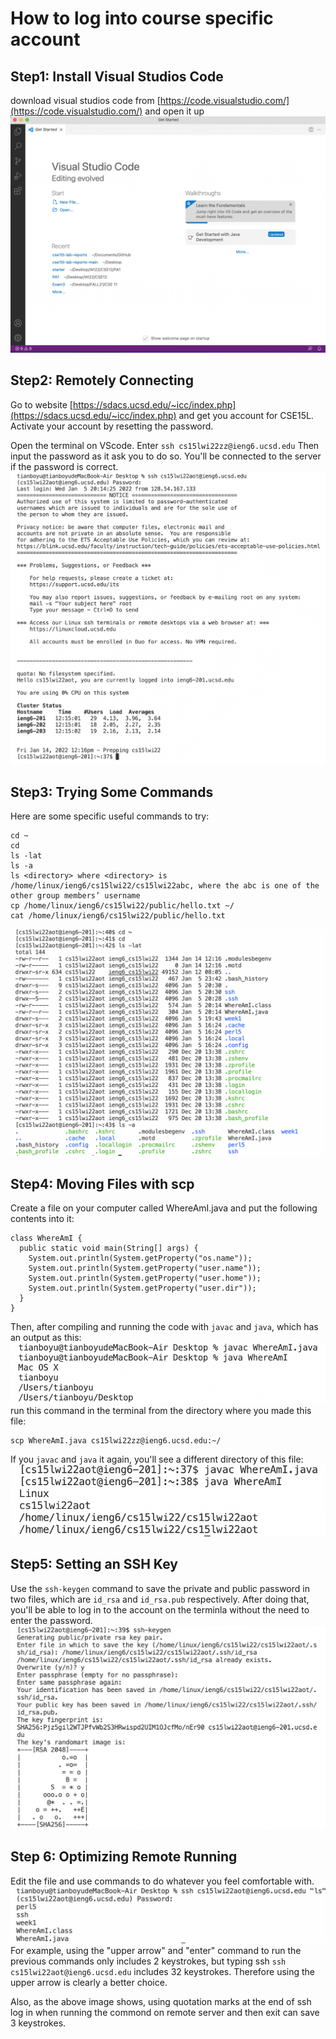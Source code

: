 # How to log into course specific account

## Step1: Install Visual Studios Code
download visual studios code from [https://code.visualstudio.com/](https://code.visualstudio.com/) and open it up
![Image](p1.png) 

## Step2: Remotely Connecting
Go to website [https://sdacs.ucsd.edu/~icc/index.php](https://sdacs.ucsd.edu/~icc/index.php) and get you account for CSE15L. 
Activate your account by resetting the password.

Open the terminal on VScode.
Enter `ssh cs15lwi22zz@ieng6.ucsd.edu` 
Then input the password as it ask you to do so.
You'll be connected to the server if the password is correct.
![Image](p2.png)

## Step3: Trying Some Commands
Here are some specific useful commands to try:
```
cd ~
cd
ls -lat
ls -a
ls <directory> where <directory> is /home/linux/ieng6/cs15lwi22/cs15lwi22abc, where the abc is one of the other group members’ username
cp /home/linux/ieng6/cs15lwi22/public/hello.txt ~/
cat /home/linux/ieng6/cs15lwi22/public/hello.txt
```
![Image](p3.png)

## Step4: Moving Files with scp
Create a file on your computer called WhereAmI.java and put the following contents into it:
```
class WhereAmI {
  public static void main(String[] args) {
    System.out.println(System.getProperty("os.name"));
    System.out.println(System.getProperty("user.name"));
    System.out.println(System.getProperty("user.home"));
    System.out.println(System.getProperty("user.dir"));
  }
}
```
Then, after compiling and running the code with `javac` and `java`, which has an output as this:
![Image](p4.png)
run this command in the terminal from the directory where you made this file:
```
scp WhereAmI.java cs15lwi22zz@ieng6.ucsd.edu:~/
```
If you `javac` and `java` it again, you'll see a different directory of this file:
![Image](p5.png)

## Step5: Setting an SSH Key
Use the `ssh-keygen` command to save the private and public password in two files, which are `id_rsa` and `id_rsa.pub` respectively.
After doing that, you'll be able to log in to the account on the terminla without the need to enter the password.
![Image](p6.png)

## Step 6: Optimizing Remote Running
Edit the file and use commands to do whatever you feel comfortable with.
![Image](p7.png)
For example, using the "upper arrow" and "enter" command to run the previous commands only includes 2 keystrokes, but typing 
ssh `ssh cs15lwi22aot@ieng6.ucsd.edu` includes 32 keystrokes. Therefore using the upper arrow is clearly a better choice.

Also, as the above image shows, using quotation marks at the end of ssh log in when running the commond on remote server
and then exit can save 3 keystrokes.
